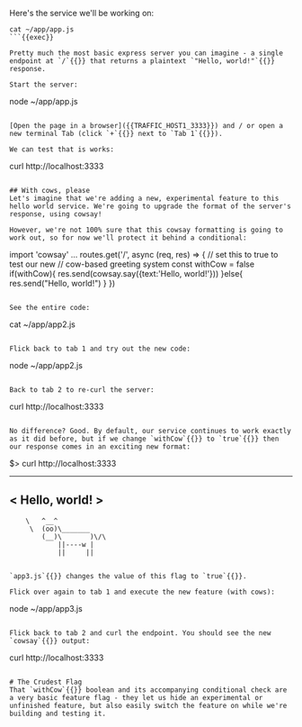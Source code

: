 Here's the service we'll be working on:

```
cat ~/app/app.js
```{{exec}}

Pretty much the most basic express server you can imagine - a single endpoint at `/`{{}} that returns a plaintext `"Hello, world!"`{{}} response.

Start the server:
```
node ~/app/app.js
```{{exec}}

[Open the page in a browser]({{TRAFFIC_HOST1_3333}}) and / or open a new terminal Tab (click `+`{{}} next to `Tab 1`{{}}).

We can test that is works:

```
curl http://localhost:3333
```{{exec}}

## With cows, please
Let's imagine that we're adding a new, experimental feature to this hello world service. We're going to upgrade the format of the server's response, using cowsay!

However, we're not 100% sure that this cowsay formatting is going to work out, so for now we'll protect it behind a conditional:

```
import 'cowsay'
...
routes.get('/', async (req, res) => {
  // set this to true to test our new
  // cow-based greeting system
  const withCow = false
  if(withCow){
    res.send(cowsay.say({text:'Hello, world!'}))
  }else{
    res.send("Hello, world!")
  }
})
```{{}}

See the entire code:

```
cat ~/app/app2.js
```{{exec interrupt}}

Flick back to tab 1 and try out the new code:

```
node ~/app/app2.js
```{{exec interrupt}}

Back to tab 2 to re-curl the server:

```
curl http://localhost:3333
```{{exec}}

No difference? Good. By default, our service continues to work exactly as it did before, but if we change `withCow`{{}} to `true`{{}} then our response comes in an exciting new format:

```
$> curl http://localhost:3333
 _______________
< Hello, world! >
 ---------------
        \   ^__^
         \  (oo)\_______
            (__)\       )\/\
                ||----w |
                ||     ||
```{{}}

`app3.js`{{}} changes the value of this flag to `true`{{}}.

Flick over again to tab 1 and execute the new feature (with cows):

```
node ~/app/app3.js
```{{exec interrupt}}

Flick back to tab 2 and curl the endpoint. You should see the new `cowsay`{{}} output:
```
curl http://localhost:3333
```{{exec}}

# The Crudest Flag
That `withCow`{{}} boolean and its accompanying conditional check are a very basic feature flag - they let us hide an experimental or unfinished feature, but also easily switch the feature on while we're building and testing it.